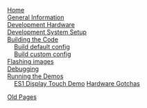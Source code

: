 [Home](Home)  
[General Information](General-Information)  
[Development Hardware](Development-Hardware)  
[Development System Setup](Development-System-Setup)  
[Building the Code](Building-the-Code)  
&nbsp;&nbsp;&nbsp;&nbsp;[Build default config](Build-default-config)  
&nbsp;&nbsp;&nbsp;&nbsp;[Build custom config](Build-custom-config)  
[Flashing images](Flashing-images)  
[Debugging](Debugging)  
[Running the Demos](Running-the-Demos)  
&nbsp;&nbsp;&nbsp;&nbsp;[ES1 Display Touch Demo](ES1-Display-Touch-Demo)
[Hardware Gotchas](Hardware-Gotchas)  

[Old Pages](Old-Pages)
